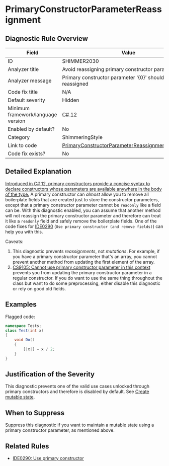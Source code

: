 # PrimaryConstructorParameterReassignment

## Diagnostic Rule Overview

| Field                              | Value
|------------------------------------|-------
| ID                                 | SHIMMER2030
| Analyzer title                     | Avoid reassigning primary constructor parameter
| Analyzer message                   | Primary constructor parameter '{0}' shouldn't be reassigned
| Code fix title                     | N/A
| Default severity                   | Hidden
| Minimum framework/language version | [C# 12](https://learn.microsoft.com/en-us/dotnet/csharp/whats-new/csharp-version-history#c-version-12)
| Enabled by default?                | No
| Category                           | ShimmeringStyle
| Link to code                       | [PrimaryConstructorParameterReassignmentAnalyzer.cs](../../src/Shimmering.Analyzers/StyleRules/PrimaryConstructorParameterReassignment/PrimaryConstructorParameterReassignmentAnalyzer.cs)
| Code fix exists?                   | No

## Detailed Explanation

[Introduced in C# 12, primary constructors provide a concise syntax to declare constructors whose parameters are available anywhere in the body of the type.](https://learn.microsoft.com/en-us/dotnet/csharp/whats-new/tutorials/primary-constructors) A primary constructor can _almost_ allow you to remove all boilerplate fields that are created just to store the constructor parameters, except that a primary constructor parameter cannot be `readonly` like a field can be. With this diagnostic enabled, you can assume that another method will not reassign the primary constructor parameter and therefore can treat it like a `readonly` field and safely remove the boilerplate fields. One of the code fixes for [IDE0290](https://learn.microsoft.com/en-us/dotnet/fundamentals/code-analysis/style-rules/ide0290) (`Use primary constructor (and remove fields)`) can help you with this.

Caveats:
1. This diagnostic prevents _reassignments_, not _mutations_. For example, if you have a primary constructor parameter that's an array, you cannot prevent another method from updating the first element of the array.
2. [CS9105: Cannot use primary constructor parameter in this context](https://learn.microsoft.com/en-us/dotnet/csharp/language-reference/compiler-messages/constructor-errors#primary-constructor-declaration) prevents you from updating the primary constructor parameter in a regular constructor. If you do want to use the same thing throughout the class but want to do some preprocessing, either disable this diagnostic or rely on good old fields.

## Examples

Flagged code:
```cs
namespace Tests;
class Test(int x)
{
    void Do()
    {
        [|x|] = x / 2;
    }
}
```

## Justification of the Severity

This diagnostic prevents one of the valid use cases unlocked through primary constructors and therefore is disabled by default. See [Create mutable state](https://learn.microsoft.com/en-us/dotnet/csharp/whats-new/tutorials/primary-constructors#create-mutable-state).

## When to Suppress

Suppress this diagnostic if you want to maintain a mutable state using a primary constructor parameter, as mentioned above.

## Related Rules

- [IDE0290: Use primary constructor](https://learn.microsoft.com/en-us/dotnet/fundamentals/code-analysis/style-rules/ide0290)
